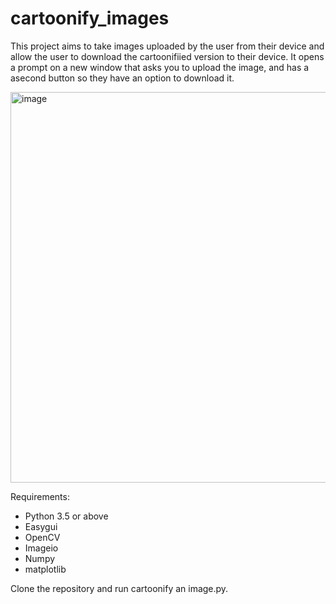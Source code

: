 # cartoonify_images
This project aims to take images uploaded by the user from their device and allow the user to download the cartoonifiied version to their device. It opens a prompt on a new window that asks you to upload the image, and has a asecond button so they have an option to download it.

<img width="625" alt="image" src="https://github.com/sziaa/cartoonify_images/assets/143029165/22a13e61-2f60-499f-bd69-a1cbf3a17080">

Requirements:
- Python 3.5 or above
- Easygui
- OpenCV
- Imageio
- Numpy
- matplotlib

Clone the repository and run cartoonify an image.py.
